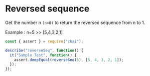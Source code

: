 # Reversed sequence 

Get the number n `(n>0)` to return the reversed sequence from n to 1.

Example : n=5 >> [5,4,3,2,1]

```javascript
const { assert } = require("chai");

describe("reverseSeq", function() {
  it("Sample Test", function() {
    assert.deepEqual(reverseSeq(5), [5, 4, 3, 2, 1]);
  });
});
```

